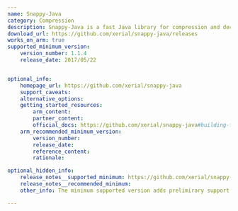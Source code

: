 ```yaml
---
name: Snappy-Java
category: Compression
description: Snappy-Java is a fast Java library for compression and decompression, using JNI bindings to access Google's Snappy algorithm for high-performance data processing.
download_url: https://github.com/xerial/snappy-java/releases
works_on_arm: true
supported_minimum_version:
    version_number: 1.1.4
    release_date: 2017/05/22


optional_info:
    homepage_url: https://github.com/xerial/snappy-java
    support_caveats:
    alternative_options:
    getting_started_resources:
        arm_content:
        partner_content:
        official_docs: https://github.com/xerial/snappy-java#building-from-the-source-code
    arm_recommended_minimum_version:
        version_number:
        release_date:
        reference_content:
        rationale:

optional_hidden_info:
    release_notes__supported_minimum: https://github.com/xerial/snappy-java/blob/master/Milestone.md#snappy-java-114-2017-05-22
    release_notes__recommended_minimum:
    other_info: The minimum supported version adds prelimirary support for Linux armv5, armv6, armv7, android-arm, and aarch64.

---
```


